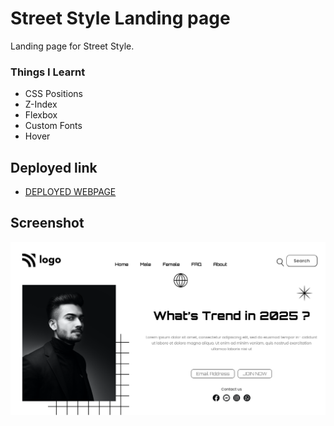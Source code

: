 # Street Style Landing page
Landing page for Street Style.

### Things I Learnt
- CSS Positions
- Z-Index
- Flexbox
- Custom Fonts
- Hover

## Deployed link
- [DEPLOYED WEBPAGE](https://street-style-p1.netlify.app/)


## Screenshot
![deployerlink](./Street%20Style%20Landingpage%20ss.png)


